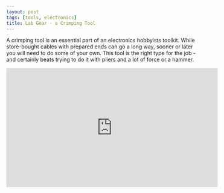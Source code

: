 ```yaml
---
layout: post
tags: [tools, electronics]
title: Lab Gear - a Crimping Tool
---
```

A crimping tool is an essential part of an electronics hobbyists toolkit. While
store-bought cables with prepared ends can go a long way, sooner or later you
will need to do some of your own. This tool is the right type for the job -
and certainly beats trying to do it with pliers and a lot of force or a hammer.

<div class="embed-responsive embed-responsive-16by9">
<iframe width="560" height="315" src="https://www.youtube.com/embed/3l5YW73LN3M" frameborder="0" allowfullscreen="True"></iframe>
</div>
